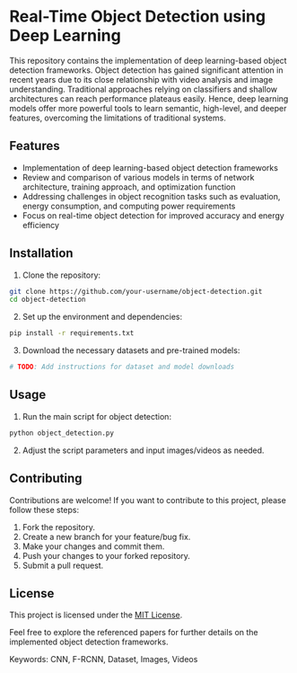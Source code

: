 

# Real-Time Object Detection using Deep Learning

This repository contains the implementation of deep learning-based object detection frameworks. Object detection has gained significant attention in recent years due to its close relationship with video analysis and image understanding. Traditional approaches relying on classifiers and shallow architectures can reach performance plateaus easily. Hence, deep learning models offer more powerful tools to learn semantic, high-level, and deeper features, overcoming the limitations of traditional systems.

## Features

- Implementation of deep learning-based object detection frameworks
- Review and comparison of various models in terms of network architecture, training approach, and optimization function
- Addressing challenges in object recognition tasks such as evaluation, energy consumption, and computing power requirements
- Focus on real-time object detection for improved accuracy and energy efficiency

## Installation

1. Clone the repository:

```bash
git clone https://github.com/your-username/object-detection.git
cd object-detection
```

2. Set up the environment and dependencies:

```bash
pip install -r requirements.txt
```

3. Download the necessary datasets and pre-trained models:

```bash
# TODO: Add instructions for dataset and model downloads
```

## Usage

1. Run the main script for object detection:

```bash
python object_detection.py
```

2. Adjust the script parameters and input images/videos as needed.

## Contributing

Contributions are welcome! If you want to contribute to this project, please follow these steps:

1. Fork the repository.
2. Create a new branch for your feature/bug fix.
3. Make your changes and commit them.
4. Push your changes to your forked repository.
5. Submit a pull request.

## License

This project is licensed under the [MIT License](LICENSE).



Feel free to explore the referenced papers for further details on the implemented object detection frameworks.

Keywords: CNN, F-RCNN, Dataset, Images, Videos
